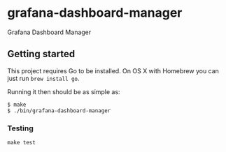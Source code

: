 # grafana-dashboard-manager

Grafana Dashboard Manager

## Getting started

This project requires Go to be installed. On OS X with Homebrew you can just run `brew install go`.

Running it then should be as simple as:

```console
$ make
$ ./bin/grafana-dashboard-manager
```

### Testing

``make test``